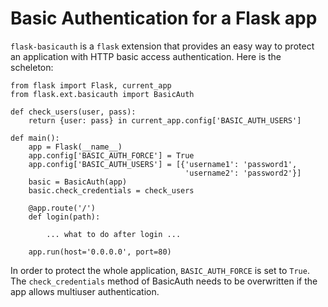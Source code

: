 # Basic Authentication for a Flask app

`flask-basicauth` is a `flask` extension that provides an easy way to protect
an application with HTTP basic access authentication. Here is the scheleton:

    from flask import Flask, current_app
    from flask.ext.basicauth import BasicAuth

    def check_users(user, pass):
        return {user: pass} in current_app.config['BASIC_AUTH_USERS']

    def main():
        app = Flask(__name__)
        app.config['BASIC_AUTH_FORCE'] = True
        app.config['BASIC_AUTH_USERS'] = [{'username1': 'password1',
                                           'username2': 'password2'}]
        basic = BasicAuth(app)
        basic.check_credentials = check_users

        @app.route('/')
        def login(path):

            ... what to do after login ...

        app.run(host='0.0.0.0', port=80)

In order to protect the whole application, `BASIC_AUTH_FORCE` is set to `True`.
The `check_credentials` method of BasicAuth needs to be overwritten if the app
allows multiuser authentication.
